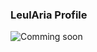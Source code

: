 ### LeulAria Profile
<!-- ![Stay Hungry Stay Foolish](https://i.imgur.com/Hpzyb5z.gif) -->

![Comming soon](https://www.wcde.org/cms/lib/TN02209007/Centricity/Domain/2482/coming%20soon.gif)


<!--
**LeulAria/LeulAria** is a ✨ _special_ ✨ repository because its `README.md` (this file) appears on your GitHub profile.

Here are some ideas to get you started:

- 🔭 I’m currently working on ...
- 🌱 I’m currently learning ...
- 👯 I’m looking to collaborate on ...
- 🤔 I’m looking for help with ...
- 💬 Ask me about ...
- 📫 How to reach me: ...
- 😄 Pronouns: ...
- ⚡ Fun fact: ...
-->
